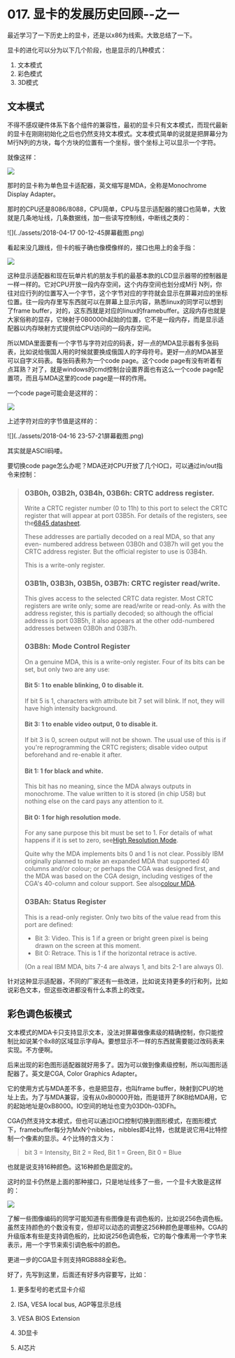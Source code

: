 # 017. 显卡的发展历史回顾--之一

最近学习了一下历史上的显卡，还是以x86为线索。大致总结了一下。

显卡的进化可以分为以下几个阶段，也是显示的几种模式：

1. 文本模式
2. 彩色模式
3. 3D模式



## 文本模式

不得不感叹硬件体系下各个组件的兼容性，最初的显卡只有文本模式，而现代最新的显卡在刚刚初始化之后也仍然支持文本模式。文本模式简单的说就是把屏幕分为M行N列的方块，每个方块的位置有一个坐标，很个坐标上可以显示一个字符。

就像这样：

![](../assets/IBM_PC_5150.jpg)

那时的显卡称为单色显卡适配器，英文缩写是MDA，全称是Monochrome Display Adapter。

那时的CPU还是8086/8088，CPU简单，CPU与显示适配器的接口也简单，大致就是几条地址线，几条数据线，加一些读写控制线，中断线之类的：

![](../assets/2018-04-17 00-12-45屏幕截图.png)

看起来没几跟线，但卡的板子确也像模像样的，接口也用上的金手指：

![](../assets/mdacarda.jpg)

这种显示适配器和现在玩单片机的朋友手机的最基本款的LCD显示器带的控制器是一样一样的。它对CPU开放一段内存空间，这个内存空间也划分成M行 N列，你往对应行列的位置写入一个字节，这个字节对应的字符就会显示在屏幕对应的坐标位置。往一段内存里写东西就可以在屏幕上显示内容，熟悉linux的同学可以想到了frame buffer，对的，这东西就是对应的linux的framebuffer。这段内存也就是大家俗称的显存，它映射于0B0000h起始的位置，它不是一段内存，而是显示适配器以内存映射方式提供给CPU访问的一段内存空间。





所以MDA里面要有一个字节与字符对应的码表，好一点的MDA显示器有多张码表，比如说给俄国人用的时候就要换成俄国人的字母符号。更好一点的MDA甚至可以自字义码表。每张码表称为一个code page。这个code page有没有听着有点耳熟？对了，就是windows的cmd控制台设置界面也有这么一个code page配置项，而且与MDA这里的code page是一样的作用。

一个code page可能会是这样的：



![](../assets/mda9.png)



上述字符对应的字节值是这样的：

![](../assets/2018-04-16 23-57-21屏幕截图.png) 

其实就是ASCII码喽。

要切换code page怎么办呢？MDA还对CPU开放了几个IO口，可以通过in/out指令来控制：

> ### 03B0h, 03B2h, 03B4h, 03B6h: CRTC address register.
>
> Write a CRTC register number \(0 to 11h\) to this port to select the CRTC register that will appear at port 03B5h. For details of the registers, see the[6845 datasheet](http://www.surffi.net/~allu/shared/files/resources/crtc6545.pdf).
>
> These addresses are partially decoded on a real MDA, so that any even- numbered address between 03B0h and 03B7h will get you the CRTC address register. But the official register to use is 03B4h.
>
> This is a write-only register.
>
> ### 03B1h, 03B3h, 03B5h, 03B7h: CRTC register read/write.
>
> This gives access to the selected CRTC data register. Most CRTC registers are write only; some are read/write or read-only. As with the address register, this is partially decoded; so although the official address is port 03B5h, it also appears at the other odd-numbered addresses between 03B0h and 03B7h.
>
> ### 03B8h: Mode Control Register
>
> On a genuine MDA, this is a write-only register. Four of its bits can be set, but only two are any use:
>
> #### Bit 5: 1 to enable blinking, 0 to disable it.
>
> If bit 5 is 1, characters with attribute bit 7 set will blink. If not, they will have high intensity background.
>
> #### Bit 3: 1 to enable video output, 0 to disable it.
>
> If bit 3 is 0, screen output will not be shown. The usual use of this is if you're reprogramming the CRTC registers; disable video output beforehand and re-enable it after.
>
> #### Bit 1: 1 for black and white.
>
> This bit has no meaning, since the MDA always outputs in monochrome. The value written to it is stored \(in chip U58\) but nothing else on the card pays any attention to it.
>
> #### Bit 0: 1 for high resolution mode.
>
> For any sane purpose this bit must be set to 1. For details of what happens if it is set to zero, see[High Resolution Mode](https://www.seasip.info/VintagePC/mda.html#hrm).
>
> Quite why the MDA implements bits 0 and 1 is not clear. Possibly IBM originally planned to make an expanded MDA that supported 40 columns and/or colour; or perhaps the CGA was designed first, and the MDA was based on the CGA design, including vestiges of the CGA's 40-column and colour support. See also[colour MDA](https://www.seasip.info/VintagePC/mda.html#cmda).
>
> ### 03BAh: Status Register
>
> This is a read-only register. Only two bits of the value read from this port are defined:
>
> * Bit 3: Video. This is 1 if a green or bright green pixel is being drawn on the screen at this moment.
> * Bit 0: Retrace. This is 1 if the horizontal retrace is active.
>
> \(On a real IBM MDA, bits 7-4 are always 1, and bits 2-1 are always 0\).

针对这种显示适配器，不同的厂家还有一些改进，比如说支持更多的行和列，比如说彩色文本，但这些改进都没有什么本质上的改变。

## 彩色调色板模式

文本模式的MDA卡只支持显示文本，没法对屏幕做像素级的精确控制，你只能控制比如说某个8x8的区域显示字母A。要想显示不一样的东西就需要能过改码表来实现。不方便啊。



后来出现的彩色图形适配器就好用多了。因为可以做到像素级控制，所以叫图形适配器了。英文是CGA, Color Graphics Adapter。

它的使用方式与MDA差不多，也是把显存，也叫frame buffer，映射到CPU的地址上去。为了与MDA兼容，没有从0xB0000开始，而是错开了8KB给MDA用，它的起始地址是0xB8000。IO空间的地址也变为03D0h-03DFh。



CGA仍然支持文本模式，但也可以通过IO口控制切换到图形模式，在图形模式下，framebuffer每分为MxN个nibbles，nibbles即4比特，也就是说它用4比特控制一个像素的显示。4个比特的含义为：

> bit 3 = Intensity, Bit 2 = Red, Bit 1 = Green, Bit 0 = Blue

也就是说支持16种颜色。这16种颜色是固定的。

这时的显卡仍然是上面的那种接口，只是地址线多了一些，一个显卡大致是这样的：

![](../assets/cgacarda.jpg)



了解一些图像编码的同学可能知道有些图像是有调色板的，比如说256色调色板。虽然支持颜色的个数没有变，但却可以动态的调整这256种颜色是哪些种。CGA的升级版本有些是支持调色板的，比如说256色调色板，它的每个像素用一个字节来表示，用一个字节来索引调色板中的颜色。



更进一步的CGA显卡则支持RGB888全彩色。



好了，先写到这里，后面还有好多内容要写，比如：

1. 更多型号的老式显卡介绍

2. ISA, VESA local bus, AGP等显示总线

3. VESA BIOS Extension

4. 3D显卡

5. AI芯片




